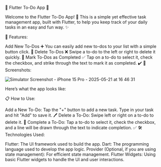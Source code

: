 🎯 Flutter To-Do App 📝

Welcome to the Flutter To-Do App! 🚀 This is a simple yet effective task management app, built with Flutter, to help you keep track of your daily tasks in an easy and fun way. ✨

📱 Features:

Add New To-Dos ➕
You can easily add new to-dos to your list with a simple button click. 🎉
Delete To-Dos ❌
Swipe a to-do to the left or right to delete it quickly. 🧹
Mark To-Dos as Completed ✅
Tap on a to-do to select it, check the checkbox, and strike through the text to mark it as completed. ✔️
🌟 Screenshots:

![Simulator Screenshot - iPhone 15 Pro - 2025-05-21 at 16 46 31](https://github.com/user-attachments/assets/f25f0b28-371b-4c81-be6b-7b6da5b75647)


Here’s what the app looks like:

📋 How to Use:

Add a New To-Do:
Tap the "+" button to add a new task. Type in your task and hit "Add" to save it. 🖊️
Delete a To-Do:
Swipe left or right on a to-do to delete it. 🚮
Complete a To-Do:
Tap a to-do to select it, check the checkbox, and a line will be drawn through the text to indicate completion. ✅
🛠 Technologies Used:

Flutter: The UI framework used to build the app.
Dart: The programming language used to develop the app logic.
Provider (Optional, if you are using state management): For efficient state management.
Flutter Widgets: Using basic Flutter widgets to handle the UI and user interactions.

